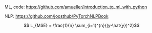 ML, code: https://github.com/amueller/introduction_to_ml_with_python



NLP: https://github.com/joosthub/PyTorchNLPBook



$$ L_{MSE} = \frac{1}{n} \sum_{i=1}^{n}{(y-\hat{y})^2}$$